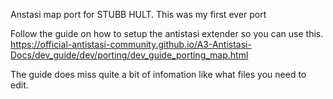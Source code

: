 Anstasi map port for STUBB HULT. This was my first ever port

Follow the guide on how to setup the antistasi extender so you can use this. https://official-antistasi-community.github.io/A3-Antistasi-Docs/dev_guide/dev/porting/dev_guide_porting_map.html

The guide does miss quite a bit of infomation like what files you need to edit.




